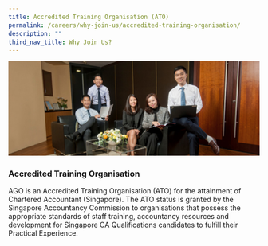 ```yaml
---
title: Accredited Training Organisation (ATO)
permalink: /careers/why-join-us/accredited-training-organisation/
description: ""
third_nav_title: Why Join Us?
---
```

![](/images/HR%20Banner.jpg)

### Accredited Training Organisation

AGO is an Accredited Training Organisation (ATO) for the attainment of Chartered Accountant (Singapore). The ATO status is granted by the Singapore Accountancy Commission to organisations that possess the appropriate standards of staff training, accountancy resources and development for Singapore CA Qualifications candidates to fulfill their Practical Experience.